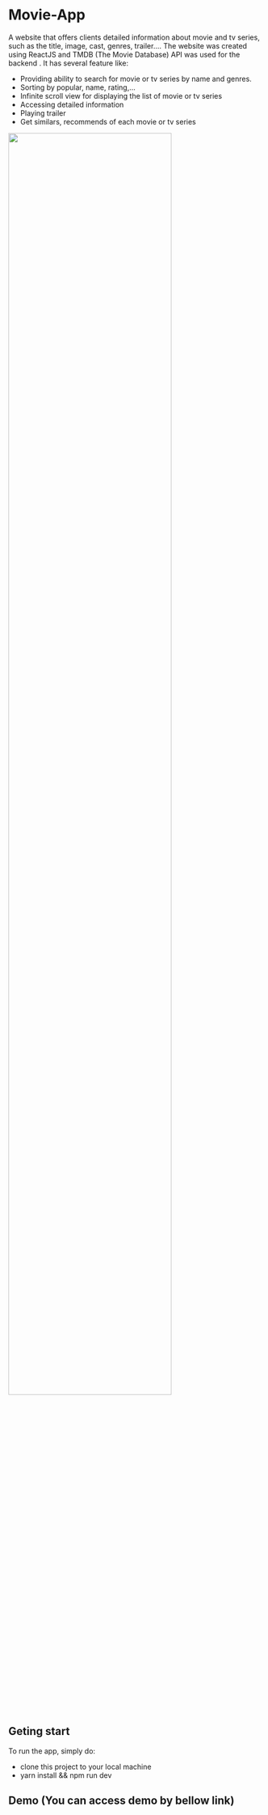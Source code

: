 # Movie-App
A website that offers clients detailed information about movie and tv series, such as the title, image, cast, genres, trailer.... The website was created using ReactJS and TMDB (The Movie Database) API was used for the backend . It has several feature like:
- Providing ability to search for movie or tv series by name and genres.
- Sorting by popular, name, rating,...
- Infinite scroll view for displaying the list of movie or tv series
- Accessing detailed information
- Playing trailer
- Get similars, recommends of each movie or tv series
<img src="https://github.com/phamtrongsang11/Movie-App/assets/101312630/e8b4f560-27e9-4de8-bd6b-4e8fa7ef457a"  width="80%" height="80%">

## Geting start
To run the app, simply do:
- clone this project to your local machine
- yarn install && npm run dev

## Demo (You can access demo by bellow link)
<!-- https://cozy-llama-23f969.netlify.app
![ScreenShot Tool -20230526213920](https://github.com/phamtrongsang11/Movie-App/assets/101312630/e8b4f560-27e9-4de8-bd6b-4e8fa7ef457a)
 -->

